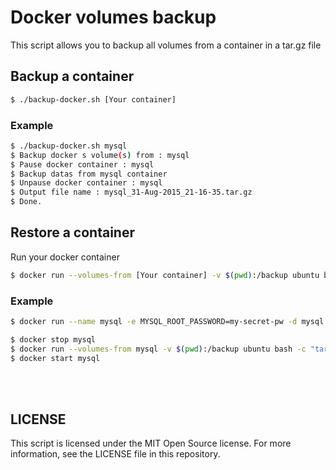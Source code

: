 # Docker volumes backup

This script allows you to backup all volumes from a container in a tar.gz file

## Backup a container

```sh
$ ./backup-docker.sh [Your container]
```

### Example

```sh
$ ./backup-docker.sh mysql
$ Backup docker s volume(s) from : mysql
$ Pause docker container : mysql
$ Backup datas from mysql container
$ Unpause docker container : mysql
$ Output file name : mysql_31-Aug-2015_21-16-35.tar.gz
$ Done.
```

## Restore a container

Run your docker container

```sh
$ docker run --volumes-from [Your container] -v $(pwd):/backup ubuntu bash -c "tar xf /backup/[Backup_file].tar.gz"
```

### Example

```sh
$ docker run --name mysql -e MYSQL_ROOT_PASSWORD=my-secret-pw -d mysql:tag
```

```sh
$ docker stop mysql
$ docker run --volumes-from mysql -v $(pwd):/backup ubuntu bash -c "tar xf /backup/mysql_31-Aug-2015_21-16-35.tar.gz"
$ docker start mysql
```

<br /><br />

## LICENSE

This script is licensed under the MIT Open Source license. For more information, see the LICENSE file in this repository.
